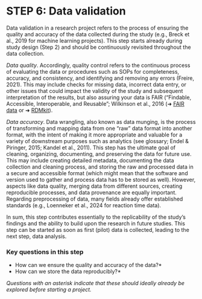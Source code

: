 # STEP 6: Data validation

Data validation in a research project refers to the process of ensuring the quality and accuracy of the data collected during the study (e.g., Breck et al., 2019 for machine learning projects). This step starts already during study design (Step 2) and should be continuously revisited throughout the data collection. 

_Data quality_. Accordingly, quality control refers to the continuous process of evaluating the data or procedures such as SOPs for completeness, accuracy, and consistency, and identifying and removing any errors (Freire, 2021). This may include checks for missing data, incorrect data entry, or other issues that could impact the validity of the study and subsequent interpretation of the results, but also assuring your data is FAIR (“Findable, Accessible, Interoperable, and Reusable”; Wilkinson et al., 2016 (➜ [FAIR data](https://www.nature.com/articles/sdata201618) or ➜ [RDMkit](https://rdmkit.elixir-europe.org/)). 

_Data accuracy_. Data wrangling, also known as data munging, is the process of transforming and mapping data from one “raw” data format into another format, with the intent of making it more appropriate and valuable for a variety of downstream purposes such as analytics (see glossary; Endel & Piringer, 2015; Kandel et al., 2011). This step has the ultimate goal of cleaning, organizing, documenting, and preserving the data for future use. This may include creating detailed metadata, documenting the data collection and cleaning process, and storing the raw and processed data in a secure and accessible format (which might mean that the software and version used to gather and process data has to be stored as well). However, aspects like data quality, merging data from different sources, creating reproducible processes, and data provenance are equally important. Regarding preprocessing of data, many fields already offer established standards (e.g., Loenneker et al., 2024 for reaction time data). 

In sum, this step contributes essentially to the replicability of the study’s findings and the ability to build upon the research in future studies. This step can be started as soon as first (pilot) data is collected, leading to the next step, data analysis.

### Key questions in this step
- How can we ensure the quality and accuracy of the data?*
- How can we store the data reproducibly?*

_Questions with an asterisk indicate that these should ideally already be explored before starting a project._

